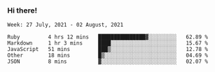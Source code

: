 ### Hi there!

<!--START_SECTION:waka-->
```text
Week: 27 July, 2021 - 02 August, 2021

Ruby         4 hrs 12 mins   ███████████████▓░░░░░░░░░   62.89 % 
Markdown     1 hr 3 mins     ████░░░░░░░░░░░░░░░░░░░░░   15.67 % 
JavaScript   51 mins         ███▒░░░░░░░░░░░░░░░░░░░░░   12.78 % 
Other        18 mins         █▒░░░░░░░░░░░░░░░░░░░░░░░   04.69 % 
JSON         8 mins          ▓░░░░░░░░░░░░░░░░░░░░░░░░   02.07 % 
```
<!--END_SECTION:waka-->
